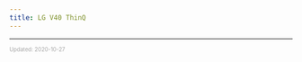 ```yaml
---
title: LG V40 ThinQ
---
```


---

<sup><sub><font color="#a6a6a6">Updated: 2020-10-27</font></sub></sup>
